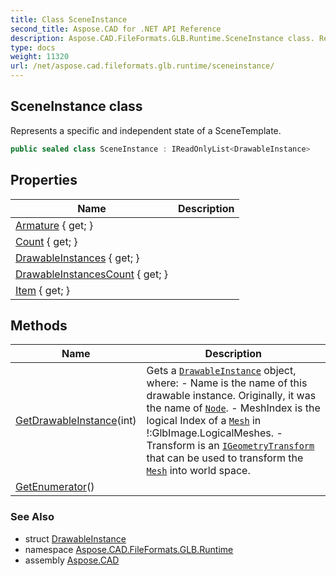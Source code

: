 ```yaml
---
title: Class SceneInstance
second_title: Aspose.CAD for .NET API Reference
description: Aspose.CAD.FileFormats.GLB.Runtime.SceneInstance class. Represents a specific and independent state of a SceneTemplate
type: docs
weight: 11320
url: /net/aspose.cad.fileformats.glb.runtime/sceneinstance/
---
```

## SceneInstance class

Represents a specific and independent state of a SceneTemplate.

```csharp
public sealed class SceneInstance : IReadOnlyList<DrawableInstance>
```

## Properties

| Name | Description |
| --- | --- |
| [Armature](../../aspose.cad.fileformats.glb.runtime/sceneinstance/armature/) { get; } |  |
| [Count](../../aspose.cad.fileformats.glb.runtime/sceneinstance/count/) { get; } |  |
| [DrawableInstances](../../aspose.cad.fileformats.glb.runtime/sceneinstance/drawableinstances/) { get; } |  |
| [DrawableInstancesCount](../../aspose.cad.fileformats.glb.runtime/sceneinstance/drawableinstancescount/) { get; } |  |
| [Item](../../aspose.cad.fileformats.glb.runtime/sceneinstance/item/) { get; } |  |

## Methods

| Name | Description |
| --- | --- |
| [GetDrawableInstance](../../aspose.cad.fileformats.glb.runtime/sceneinstance/getdrawableinstance/)(int) | Gets a [`DrawableInstance`](../drawableinstance/) object, where: - Name is the name of this drawable instance. Originally, it was the name of [`Node`](../../aspose.cad.fileformats.glb/node/). - MeshIndex is the logical Index of a [`Mesh`](../../aspose.cad.fileformats.glb/mesh/) in !:GlbImage.LogicalMeshes. - Transform is an [`IGeometryTransform`](../../aspose.cad.fileformats.glb.transforms/igeometrytransform/) that can be used to transform the [`Mesh`](../../aspose.cad.fileformats.glb/mesh/) into world space. |
| [GetEnumerator](../../aspose.cad.fileformats.glb.runtime/sceneinstance/getenumerator/)() |  |

### See Also

* struct [DrawableInstance](../drawableinstance/)
* namespace [Aspose.CAD.FileFormats.GLB.Runtime](../../aspose.cad.fileformats.glb.runtime/)
* assembly [Aspose.CAD](../../)


